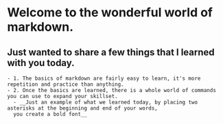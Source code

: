 # Welcome to the wonderful world of markdown.  

## Just wanted to share a few things that I learned with you today.  
    - 1. The basics of markdown are fairly easy to learn, it's more repetition and practice than anything.
    - 2. Once the basics are learned, there is a whole world of commands you can use to expand your skillset. 
      - __Just an example of what we learned today, by placing two asterisks at the beginning and end of your words,
      you create a bold font__
    
